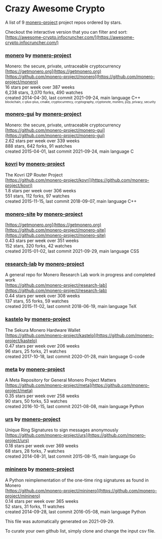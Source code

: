 # Crazy Awesome Crypto
A list of 9 [monero-project](https://github.com/monero-project) project repos ordered by stars.  

Checkout the interactive version that you can filter and sort: 
[https://awesome-crypto.infocruncher.com/](https://awesome-crypto.infocruncher.com/)  


### [monero](https://github.com/monero-project/monero) by [monero-project](https://github.com/monero-project)  
Monero: the secure, private, untraceable cryptocurrency  
[https://getmonero.org](https://getmonero.org)  
[https://github.com/monero-project/monero](https://github.com/monero-project/monero)  
16 stars per week over 387 weeks  
6,238 stars, 3,070 forks, 490 watches  
created 2014-04-30, last commit 2021-09-24, main language C++  
<sub><sup>blockchain, c-plus-plus, cmake, cryptocurrency, cryptography, cryptonote, monero, p2p, privacy, security</sup></sub>


### [monero-gui](https://github.com/monero-project/monero-gui) by [monero-project](https://github.com/monero-project)  
Monero: the secure, private, untraceable cryptocurrency  
[https://github.com/monero-project/monero-gui](https://github.com/monero-project/monero-gui)  
2.62 stars per week over 339 weeks  
888 stars, 642 forks, 91 watches  
created 2015-04-01, last commit 2021-09-24, main language C  


### [kovri](https://github.com/monero-project/kovri) by [monero-project](https://github.com/monero-project)  
The Kovri I2P Router Project  
[https://github.com/monero-project/kovri](https://github.com/monero-project/kovri)  
1.8 stars per week over 306 weeks  
551 stars, 112 forks, 97 watches  
created 2015-11-15, last commit 2018-09-07, main language C++  


### [monero-site](https://github.com/monero-project/monero-site) by [monero-project](https://github.com/monero-project)  
  
[https://getmonero.org](https://getmonero.org)  
[https://github.com/monero-project/monero-site](https://github.com/monero-project/monero-site)  
0.43 stars per week over 351 weeks  
152 stars, 320 forks, 42 watches  
created 2015-01-02, last commit 2021-09-29, main language CSS  


### [research-lab](https://github.com/monero-project/research-lab) by [monero-project](https://github.com/monero-project)  
A general repo for Monero Research Lab work in progress and completed work  
[https://github.com/monero-project/research-lab](https://github.com/monero-project/research-lab)  
0.44 stars per week over 308 weeks  
137 stars, 55 forks, 59 watches  
created 2015-11-02, last commit 2018-06-19, main language TeX  


### [kastelo](https://github.com/monero-project/kastelo) by [monero-project](https://github.com/monero-project)  
The Sekura Monero Hardware Wallet  
[https://github.com/monero-project/kastelo](https://github.com/monero-project/kastelo)  
0.47 stars per week over 206 weeks  
96 stars, 25 forks, 21 watches  
created 2017-10-18, last commit 2020-01-28, main language G-code  


### [meta](https://github.com/monero-project/meta) by [monero-project](https://github.com/monero-project)  
A Meta Repository for General Monero Project Matters  
[https://github.com/monero-project/meta](https://github.com/monero-project/meta)  
0.35 stars per week over 258 weeks  
90 stars, 50 forks, 53 watches  
created 2016-10-15, last commit 2021-08-08, main language Python  


### [urs](https://github.com/monero-project/urs) by [monero-project](https://github.com/monero-project)  
Unique Ring Signatures to sign messages anonymously  
[https://github.com/monero-project/urs](https://github.com/monero-project/urs)  
0.18 stars per week over 369 weeks  
68 stars, 28 forks, 7 watches  
created 2014-08-31, last commit 2015-08-15, main language Go  


### [mininero](https://github.com/monero-project/mininero) by [monero-project](https://github.com/monero-project)  
A Python reimplementation of the one-time ring signatures as found in Monero  
[https://github.com/monero-project/mininero](https://github.com/monero-project/mininero)  
0.14 stars per week over 365 weeks  
52 stars, 31 forks, 11 watches  
created 2014-09-28, last commit 2016-05-08, main language Python  


This file was automatically generated on 2021-09-29.  

To curate your own github list, simply clone and change the input csv file.  